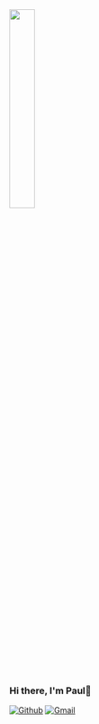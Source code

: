 <img src="https://media.giphy.com/media/MeJgB3yMMwIaHmKD4z/giphy.gif" width="30%">

### Hi there, I'm Paul👦
[![Github](https://img.shields.io/badge/-Github-000?style=flat&logo=Github&logoColor=white)](https://github.com/paul-antony)
[![Gmail](https://img.shields.io/badge/-Gmail-c14438?style=flat&logo=Gmail&logoColor=white)](paulantonytoc@gmail.com)


